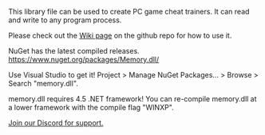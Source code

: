 This library file can be used to create PC game cheat trainers. It can read and write to any program process.

Please check out the [Wiki page](https://github.com/erfg12/memory.dll/wiki) on the github repo for how to use it.

NuGet has the latest compiled releases. https://www.nuget.org/packages/Memory.dll/ 

Use Visual Studio to get it! Project > Manage NuGet Packages... > Browse > Search "memory.dll".

memory.dll requires 4.5 .NET framework! You can re-compile memory.dll at a lower framework with the compile flag "WINXP".

[Join our Discord for support.](https://discord.gg/9d7fB5a)
